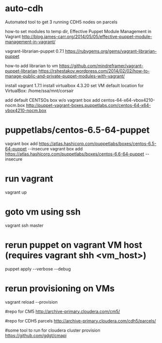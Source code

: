 auto-cdh
========
Automated tool to get 3 running CDH5 nodes on parcels

how-to set modules to temp dir, Effective Puppet Module Management in Vagrant
http://blog.james-carr.org/2014/05/05/effective-puppet-module-management-in-vagrant/

vagrant-librarian-puppet 0.7.1
https://rubygems.org/gems/vagrant-librarian-puppet

how-to add librarian to vm
https://github.com/mindreframer/vagrant-puppet-librarian
https://rshestakov.wordpress.com/2014/02/02/how-to-manage-public-and-private-puppet-modules-with-vagrant/



install vagrant 1.7.1
install virtualbox 4.3.20
set VM default location for VirtualBox: /home/ssa/mnt/corsair

add default CENTSOs box w/o
vagrant box add centos-64-x64-vbox4210-nocm.box http://puppet-vagrant-boxes.puppetlabs.com/centos-64-x64-vbox4210-nocm.box

# puppetlabs/centos-6.5-64-puppet
vagrant box add https://atlas.hashicorp.com/puppetlabs/boxes/centos-6.5-64-puppet --insecure
vagrant box add https://atlas.hashicorp.com/puppetlabs/boxes/centos-6.6-64-puppet --insecure

# run vagrant
vagrant up

# goto vm using ssh
vagrant ssh master

# rerun puppet on vagrant VM host (requires vagrant shh <vm_host>)
puppet apply --verbose --debug

# rerun provisioning on VMs
vagrant reload --provision


#repo for CM5
http://archive-primary.cloudera.com/cm5/

#repo for CDH5 parcels
http://archive-primary.cloudera.com/cdh5/parcels/

#some tool to run for cloudera cluster provision
https://github.com/gdgt/cmapi



